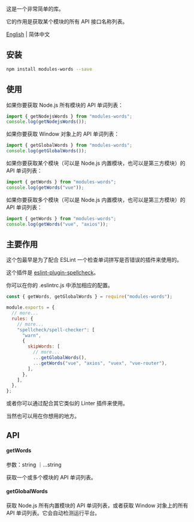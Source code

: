 这是一个非常简单的库。

它的作用是获取某个模块的所有 API 接口名称列表。

[English](./README.md) | 简体中文

## 安装

```bash
npm install modules-words --save
```

## 使用

如果你要获取 Node.js 所有模块的 API 单词列表：

```js
import { getNodejsWords } from "modules-words";
console.log(getNodejsWords());
```

如果你要获取 Window 对象上的 API 单词列表：

```js
import { getGlobalWords } from "modules-words";
console.log(getGlobalWords());
```

如果你要获取某个模块（可以是 Node.js 内置模块，也可以是第三方模块）的 API 单词列表：

```js
import { getWords } from "modules-words";
console.log(getWords("vue"));
```

如果你要获取多个模块（可以是 Node.js 内置模块，也可以是第三方模块）的 API 单词列表：

```js
import { getWords } from "modules-words";
console.log(getWords("vue", "axios"));
```

## 主要作用

这个包最早是为了配合 ESLint 一个检查单词拼写是否错误的插件来使用的。

这个插件是 [eslint-plugin-spellcheck](https://www.npmjs.com/package/eslint-plugin-spellcheck)。

你可以在你的 .eslintrc.js 中添加相应的配置。

```js
const { getWords, getGlobalWords } = require("modules-words");

module.exports = {
  // more...
  rules: {
    // more...
    "spellcheck/spell-checker": [
      "warn",
      {
        skipWords: [
          // more...
          ...getGlobalWords(),
          ...getWords("vue", "axios", "vuex", "vue-router"),
        ],
      },
    ],
  },
};
```

或者你可以通过配合其它类似的 Linter 插件来使用。

当然也可以用在你想用的地方。

## API

#### getWords

参数：string ｜...string

获取一个或多个模块的 API 单词列表。

#### getGlobalWords

获取 Node.js 所有内置模块的 API 单词列表，或者获取 Window 对象上的所有 API 单词列表。它会自动检测运行平台。
